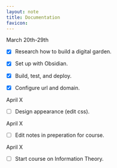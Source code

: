 ```yaml
---
layout: note
title: Documentation
favicon:
---
```


March 20th-29th

- [x] Research how to build a digital garden.
- [x] Set up with Obsidian.
- [x] Build, test, and deploy.
- [x] Configure url and domain.


April X
- [ ] Design appearance (edit css).

April X
- [ ] Edit notes in preperation for course.

April X
- [ ] Start course on Information Theory.
